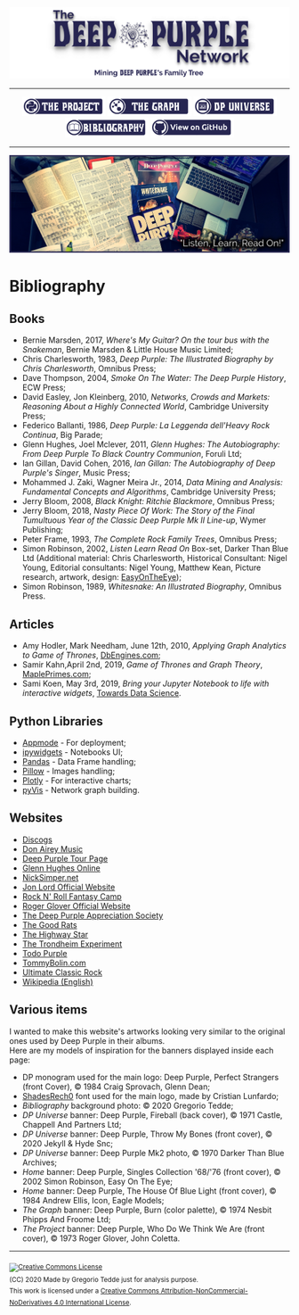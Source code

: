 <div align="center"><a href="https://greggtdd.github.io/DeepPurpleNetwork/"><img src="https://raw.githubusercontent.com/greggtdd/DeepPurpleNetwork/master/docs/site_images/dpnetwork_banner.png"></a></div>

___

<div align="center"><a href="https://greggtdd.github.io/DeepPurpleNetwork/pages/project"><img src="https://raw.githubusercontent.com/greggtdd/DeepPurpleNetwork/master/docs/site_images/button_proj.png"  width="150" height="35"></a> <a href="https://greggtdd.github.io/DeepPurpleNetwork/pages/graph"><img src="https://raw.githubusercontent.com/greggtdd/DeepPurpleNetwork/master/docs/site_images/button_graph.png"  width="150" height="35"></a> <a href="https://greggtdd.github.io/DeepPurpleNetwork/pages/dp_universe"><img src="https://raw.githubusercontent.com/greggtdd/DeepPurpleNetwork/master/docs/site_images/button_univ.png"  width="150" height="35"></a> <a href="https://greggtdd.github.io/DeepPurpleNetwork/pages/bibliography"><img src="https://raw.githubusercontent.com/greggtdd/DeepPurpleNetwork/master/docs/site_images/button_biblio.png"  width="150" height="35"></a> <a href="https://github.com/greggtdd/DeepPurpleNetwork" target="_blank"><img src="https://raw.githubusercontent.com/greggtdd/DeepPurpleNetwork/master/docs/site_images/button_git.png"  width="150" height="35"></a></div>

___

![The Deep Purple Network Bibliography](https://raw.githubusercontent.com/greggtdd/DeepPurpleNetwork/master/docs/site_images/gt-studio.jpg)

# Bibliography
## Books
* Bernie Marsden, 2017, <em>Where's My Guitar? On the tour bus with the Snakeman</em>, Bernie Marsden & Little House Music Limited;
* Chris Charlesworth, 1983, <em>Deep Purple: The Illustrated Biography by Chris Charlesworth</em>, Omnibus Press;
* Dave Thompson, 2004, <em>Smoke On The Water: The Deep Purple History</em>, ECW Press;
* David Easley, Jon Kleinberg, 2010, <em>Networks, Crowds and Markets: Reasoning About a Highly Connected World</em>, Cambridge University Press;
* Federico Ballanti, 1986, <em>Deep Purple: La Leggenda dell'Heavy Rock Continua</em>, Big Parade;
* Glenn Hughes, Joel Mclever, 2011, <em>Glenn Hughes: The Autobiography: From Deep Purple To Black Country Communion</em>, Foruli Ltd;
* Ian Gillan, David Cohen, 2016, <em>Ian Gillan: The Autobiography of Deep Purple's Singer</em>, Music Press;
* Mohammed J. Zaki, Wagner Meira Jr., 2014, <em>Data Mining and Analysis: Fundamental Concepts and Algorithms</em>, Cambridge University Press;
* Jerry Bloom, 2008, <em>Black Knight: Ritchie Blackmore</em>, Omnibus Press;
* Jerry Bloom, 2018, <em>Nasty Piece Of Work: The Story of the Final Tumultuous Year of the Classic Deep Purple Mk II Line-up</em>, Wymer Publishing;
* Peter Frame, 1993, <em>The Complete Rock Family Trees</em>, Omnibus Press;
* Simon Robinson, 2002, <em>Listen Learn Read On</em> Box-set, Darker Than Blue Ltd (Additional material: Chris Charlesworth, Historical Consultant: Nigel Young, Editorial consultants: Nigel Young, Matthew Kean, Picture research, artwork, design: <a href="https://easyontheeyebooks.wordpress.com/author/inrock777/" target="_blank">EasyOnTheEye</a>);
* Simon Robinson, 1989, <em>Whitesnake: An Illustrated Biography</em>, Omnibus Press.

## Articles
* Amy Hodler, Mark Needham, June 12th, 2010, <em>Applying Graph Analytics to Game of Thrones</em>, <a href="https://db-engines.com/en/blog_post/81" target="_blank">DbEngines.com</a>;
* Samir Kahn,April 2nd, 2019, <em>Game of Thrones and Graph Theory</em>, <a href="https://www.mapleprimes.com/maplesoftblog/210356-Game-Of-Thrones-And-Graph-Theory" target="_blank">MaplePrimes.com</a>;
* Sami Koen, May 3rd, 2019, <em>Bring your Jupyter Notebook to life with interactive widgets</em>, <a href="https://towardsdatascience.com/bring-your-jupyter-notebook-to-life-with-interactive-widgets-bc12e03f0916" target="_blank">Towards Data Science</a>.

## Python Libraries
* <a href="https://github.com/oschuett/appmode" target="_blank">Appmode</a> - For deployment;
* <a href="https://github.com/jupyter-widgets/ipywidgets" target="_blank">ipywidgets</a> - Notebooks UI;
* <a href="https://pandas.pydata.org" target="_blank">Pandas</a> - Data Frame handling;
* <a href="https://github.com/python-pillow/Pillow" target="_blank">Pillow</a> - Images handling;
* <a href="https://plotly.com/python/" target="_blank">Plotly</a> - For interactive charts;
* <a href="https://github.com/WestHealth/pyvis" target="_blank">pyVis</a> - Network graph building.

## Websites
* <a href="https://www.discogs.com" target="_blank">Discogs</a>
* <a href="http://www.donairey.com" target="_blank">Don Airey Music</a>
* <a href="https://www.purple.de/dirk/purple/" target="_blank">Deep Purple Tour Page</a>
* <a href="http://www.glennhughes.com/tour.html" target="_blank">Glenn Hughes Online</a>
* <a href="http://www.nicksimper.net" target="_blank">NickSimper.net</a>
* <a href="https://jonlord.org" target="_blank">Jon Lord Official Website</a>
* <a href="https://www.rockcamp.com" target="_blank">Rock N' Roll Fantasy Camp</a>
* <a href="https://www.rogerglover.com" target="_blank">Roger Glover Official Website</a>
* <a href="http://www.deep-purple.net" target="_blank">The Deep Purple Appreciation Society</a>
* <a href="https://www.goodrats.com" target="_blank">The Good Rats</a>
* <a href="https://www.thehighwaystar.com" target="_blank">The Highway Star</a>
* <a href="https://trondheimexperiment.com/intro.html" target="_blank">The Trondheim Experiment</a>
* <a href="https://todopurple.blogspot.com" target="_blank">Todo Purple</a>
* <a href="https://www.tommybolin.com" target="_blank">TommyBolin.com</a>
* <a href="https://ultimateclassicrock.com" target="_blank">Ultimate Classic Rock</a>
* <a href="https://en.wikipedia.org/wiki/Main_Page" target="_blank">Wikipedia (English)</a>

## Various items
I wanted to make this website's artworks looking very similar to the original ones used by Deep Purple in their albums.<br>
Here are my models of inspiration for the banners displayed inside each page:
* DP monogram used for the main logo: Deep Purple, Perfect Strangers (front Cover), © 1984 Craig Sprovach, Glenn Dean;
* <a href="https://www.dafont.com/it/shadesrech0.font" target="_blank">ShadesRech0</a> font used for the main logo, made by Cristian Lunfardo;
* <em>Bibliography</em> background photo: © 2020 Gregorio Tedde;
* <em>DP Universe</em> banner: Deep Purple, Fireball (back cover), © 1971 Castle, Chappell And Partners Ltd;
* <em>DP Universe</em> banner: Deep Purple, Throw My Bones (front cover), © 2020 Jekyll & Hyde Snc;
* <em>DP Universe</em> banner: Deep Purple Mk2 photo, © 1970 Darker Than Blue Archives;
* <em>Home</em> banner: Deep Purple, Singles Collection '68/'76 (front cover), © 2002 Simon Robinson, Easy On The Eye;
* <em>Home</em> banner: Deep Purple, The House Of Blue Light (front cover), © 1984 Andrew Ellis, Icon, Eagle Models;
* <em>The Graph</em> banner: Deep Purple, Burn (color palette), © 1974 Nesbit Phipps And Froome Ltd;
* <em>The Project</em> banner: Deep Purple, Who Do We Think We Are (front cover), © 1973 Roger Glover, John Coletta.

___
<sub><a rel="license" href="http://creativecommons.org/licenses/by-nc-nd/4.0/"><img alt="Creative Commons License" style="border-width:0" src="https://i.creativecommons.org/l/by-nc-nd/4.0/88x31.png" /></a><br />(CC) 2020 Made by Gregorio Tedde just for analysis purpose.<br>This work is licensed under a <a rel="license" href="http://creativecommons.org/licenses/by-nc-nd/4.0/">Creative Commons Attribution-NonCommercial-NoDerivatives 4.0 International License</a>.</sub>

